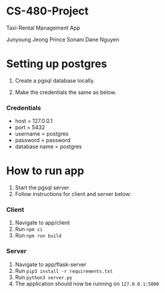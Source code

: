 # CS-480-Project

Taxi-Rental Management App

Junyoung Jeong
Prince Sonani
Dane Nguyen

# Setting up postgres

1. Create a pgsql database locally.

2. Make the credentials the same as below.

### Credentials

- host = 127.0.0.1
- port = 5432
- username = postgres
- password = password
- database name = postgres

# How to run app

1. Start the pgsql server
2. Follow instructions for client and server below:

### Client

1. Navigate to app/client
2. Run `npm ci`
3. Run `npm run build`

### Server

1. Navigate to app/flask-server
2. Run `pip3 install -r requirements.txt`
3. Run `python3 server.py`
4. The application should now be running on `127.0.0.1:5000`
